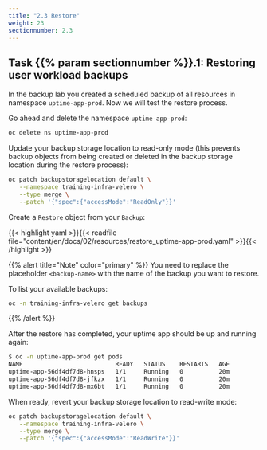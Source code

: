 ```yaml
---
title: "2.3 Restore"
weight: 23
sectionnumber: 2.3
---
```


## Task {{% param sectionnumber %}}.1: Restoring user workload backups

In the backup lab you created a scheduled backup of all resources in namespace `uptime-app-prod`. Now we will test the restore process.

Go ahead and delete the namespace `uptime-app-prod`:

```bash
oc delete ns uptime-app-prod
```

Update your backup storage location to read-only mode (this prevents backup objects from being created or deleted in the backup storage location during the restore process):

```bash
oc patch backupstoragelocation default \
   --namespace training-infra-velero \
   --type merge \
   --patch '{"spec":{"accessMode":"ReadOnly"}}'
```

Create a `Restore` object from your `Backup`:

{{< highlight yaml >}}{{< readfile file="content/en/docs/02/resources/restore_uptime-app-prod.yaml" >}}{{< /highlight >}}

{{% alert title="Note" color="primary" %}}
You need to replace the placeholder `<backup-name>` with the name of the backup you want to restore.

To list your available backups:

```bash
oc -n training-infra-velero get backups
```

{{% /alert %}}

After the restore has completed, your uptime app should be up and running again:

```bash
$ oc -n uptime-app-prod get pods
NAME                          READY   STATUS    RESTARTS   AGE
uptime-app-56df4df7d8-hnsps   1/1     Running   0          20m
uptime-app-56df4df7d8-jfkzx   1/1     Running   0          20m
uptime-app-56df4df7d8-mx6bt   1/1     Running   0          20m
```

When ready, revert your backup storage location to read-write mode:

```bash
oc patch backupstoragelocation default \
   --namespace training-infra-velero \
   --type merge \
   --patch '{"spec":{"accessMode":"ReadWrite"}}'
```

